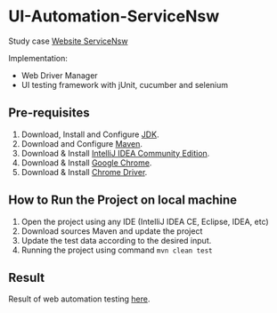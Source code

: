 # UI-Automation-ServiceNsw
Study case [Website ServiceNsw](https://www.service.nsw.gov.au/)

Implementation:
- Web Driver Manager
- UI testing framework with jUnit, cucumber and selenium

## Pre-requisites
1. Download, Install and Configure [JDK](https://www.oracle.com/id/java/technologies/javase/jdk11-archive-downloads.html).
2. Download and Configure [Maven](https://maven.apache.org/download.cgi).
3. Download & Install [IntelliJ IDEA Community Edition](https://www.jetbrains.com/idea/download).
4. Download & Install [Google Chrome](https://www.google.com/chrome).
5. Download & Install [Chrome Driver](https://chromedriver.chromium.org/).

## How to Run the Project on local machine
1. Open the project using any IDE (IntelliJ IDEA CE, Eclipse, IDEA, etc)
2. Download sources Maven and update the project
3. Update the test data according to the desired input.
3. Running the project using command `mvn clean test`
  
## Result
Result of web automation testing [here](https://muhammadfikrri.github.io/UI-Automation-ServiceNsw/target/site/cucumber-pretty/index.html).
